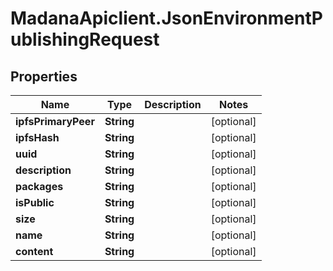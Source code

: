 # MadanaApiclient.JsonEnvironmentPublishingRequest

## Properties

Name | Type | Description | Notes
------------ | ------------- | ------------- | -------------
**ipfsPrimaryPeer** | **String** |  | [optional] 
**ipfsHash** | **String** |  | [optional] 
**uuid** | **String** |  | [optional] 
**description** | **String** |  | [optional] 
**packages** | **String** |  | [optional] 
**isPublic** | **String** |  | [optional] 
**size** | **String** |  | [optional] 
**name** | **String** |  | [optional] 
**content** | **String** |  | [optional] 


